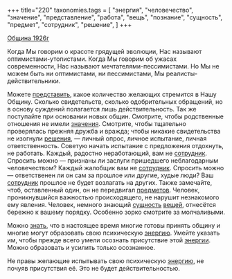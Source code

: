 +++
title="220"
taxonomies.tags = [
 "энергия",
 "человечество",
 "значение",
 "представление",
 "работа",
 "вещь",
 "познание",
 "сущность",
 "предмет",
 "сотрудник",
 "решение",
]
+++

[Община 1926г](/agni/1926)

Когда Мы говорим о красоте грядущей эволюции, Нас называют оптимистами-утопистами. Когда Мы говорим об ужасах современности, Нас называют мечтателями-пессимистами. Но Мы не можем быть ни оптимистами, ни пессимистами, Мы реалисты-действительники.   

Можете [представить](/tags/представление), какое количество желающих стремится в Нашу Общину. Сколько свидетельств, сколько одобрительных обращений, но в основу суждений полагается лишь действительность. Так же поступайте при основании новых общин. Смотрите, чтобы родственные отношения не имели [значения](/tags/значение). Смотрите, чтобы тщательно проверялась прежняя дружба и вражда; чтобы никакие свидетельства не изогнули [решения](/tags/решение), — личный опрос, личное испытание, личная ответственность. Советую начать испытание с предложения отдохнуть, не работать. Каждый, радостно неработающий, вам не [сотрудник](/tags/сотрудник). Спросить можно — признаны ли заслуги пришедшего неблагодарным человечеством? Каждый жалобщик вам не [сотрудник](/tags/сотрудник). Спросить можно — ответственен ли он сам за прошлое или другие, худые люди? Ваш [сотрудник](/tags/сотрудник) прошлое не будет возлагать на других. Также замечайте, чтоб, оставленный один, он не передвигал [предметов](/tags/предмет). Человек, проникнувшийся важностью происходящего, не нарушит незнакомого ему явления. Человек, немного знающий [сущность](/tags/сущность) [вещей](/tags/вещь), отнесётся бережно к вашему порядку. Особенно зорко смотрите за молчаливыми.   

Можно [знать](/tags/познание), что в настоящее время многие готовы принять общину и многие могут образовать свою психическую [энергию](/tags/энергия). Умейте указать им, чтобы прежде всего умели осознать присутствие этой [энергии](/tags/энергия). Можно образовать и усилить только осознанное.   

Не правы желающие испытывать свою психическую [энергию](/tags/энергия), не почуяв присутствия её. Это не будет действительностью.   

